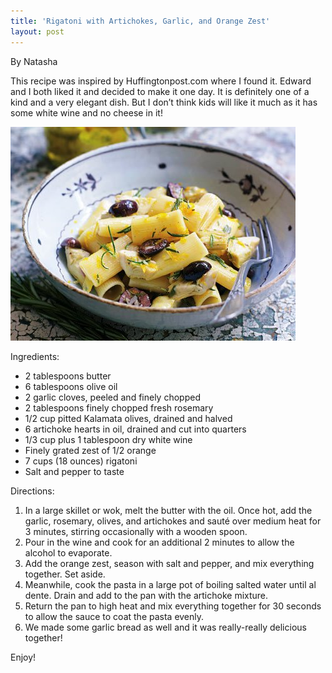 ```yaml
---
title: 'Rigatoni with Artichokes, Garlic, and Orange Zest'
layout: post
---
```


By Natasha

This recipe was inspired by Huffingtonpost.com where I found it. Edward
and I both liked it and decided to make it one day. It is definitely one
of a kind and a very elegant dish. But I don’t think kids will like it
much as it has some white wine and no cheese in it!

![file](/img/image-1401741016381.png)

Ingredients:

-   2 tablespoons butter
-   6 tablespoons olive oil
-   2 garlic cloves, peeled and finely chopped
-   2 tablespoons finely chopped fresh rosemary
-   1/2 cup pitted Kalamata olives, drained and halved
-   6 artichoke hearts in oil, drained and cut into quarters
-   1/3 cup plus 1 tablespoon dry white wine
-   Finely grated zest of 1/2 orange
-   7 cups (18 ounces) rigatoni
-   Salt and pepper to taste

Directions:

1.  In a large skillet or wok, melt the butter with the oil. Once hot,
    add the garlic, rosemary, olives, and artichokes and sauté over
    medium heat for 3 minutes, stirring occasionally with a wooden
    spoon.
2.  Pour in the wine and cook for an additional 2 minutes to allow the
    alcohol to evaporate.
3.  Add the orange zest, season with salt and pepper, and mix everything
    together. Set aside.
4.  Meanwhile, cook the pasta in a large pot of boiling salted water
    until al dente. Drain and add to the pan with the artichoke mixture.
5.  Return the pan to high heat and mix everything together for 30
    seconds to allow the sauce to coat the pasta evenly.
6.  We made some garlic bread as well and it was really-really delicious
    together!

Enjoy!
